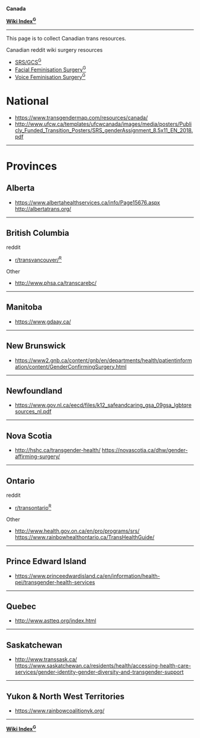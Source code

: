 **Canada**

**[Wiki Index<sup>G</sup>](https://github.com/zp100/Transgender_Surgeries/blob/main/TransWiki/wiki/index/index.md)**

---

This page is to collect Canadian trans resources.

Canadian reddit wiki surgery resources

* [SRS/GCS<sup>G</sup>](https://github.com/zp100/Transgender_Surgeries/blob/main/TransSurgeriesWiki/wiki/srs/canada/canada.md)
* [Facial Feminisation Surgery<sup>G</sup>](https://github.com/zp100/Transgender_Surgeries/blob/main/TransSurgeriesWiki/wiki/ffs/other/other.md#canada)
* [Voice Feminisation Surgery<sup>G</sup>](https://github.com/zp100/Transgender_Surgeries/blob/main/TransSurgeriesWiki/wiki/vfs/other/other.md#canada)

# National

* https://www.transgendermap.com/resources/canada/
* http://www.ufcw.ca/templates/ufcwcanada/images/media/posters/Publicly_Funded_Transition_Posters/SRS_genderAssignment_8.5x11_EN_2018.pdf

---

# Provinces

## Alberta

* https://www.albertahealthservices.ca/info/Page15676.aspx http://albertatrans.org/

---

## British Columbia

reddit

* [r/transvancouver/<sup>R</sup>](https://www.reddit.com/r/transvancouver/)

Other

* http://www.phsa.ca/transcarebc/

---

## Manitoba

* https://www.gdaay.ca/

---

## New Brunswick

* https://www2.gnb.ca/content/gnb/en/departments/health/patientinformation/content/GenderConfirmingSurgery.html

---

## Newfoundland

* https://www.gov.nl.ca/eecd/files/k12_safeandcaring_gsa_09gsa_lgbtqresources_nl.pdf

---

## Nova Scotia

* http://hshc.ca/transgender-health/ https://novascotia.ca/dhw/gender-affirming-surgery/

---

## Ontario

reddit

* [r/transontario<sup>R</sup>](https://www.reddit.com/r/transontario)

Other

* http://www.health.gov.on.ca/en/pro/programs/srs/ https://www.rainbowhealthontario.ca/TransHealthGuide/

---

## Prince Edward Island

* https://www.princeedwardisland.ca/en/information/health-pei/transgender-health-services

---

## Quebec

* http://www.astteq.org/index.html

---

## Saskatchewan

* http://www.transsask.ca/ https://www.saskatchewan.ca/residents/health/accessing-health-care-services/gender-identity-gender-diversity-and-transgender-support

---

## Yukon & North West Territories

* https://www.rainbowcoalitionyk.org/

---

**[Wiki Index<sup>G</sup>](https://github.com/zp100/Transgender_Surgeries/blob/main/TransWiki/wiki/index/index.md)**
